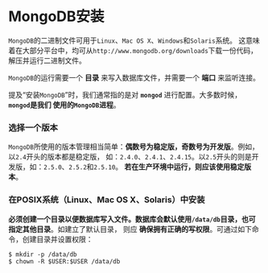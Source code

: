 MongoDB安装
==================================================================
`MongoDB`的二进制文件可用于`Linux`、`Mac OS X`、`Windows`和`Solaris`系统。
这意味着在大部分平台中，均可从`http://www.mongodb.org/downloads`下载一份代码，
解压并运行二进制文件。

`MongoDB`的运行需要一个 **目录** 来写入数据库文件，并需要一个 **端口** 来监听连接。

提及“安装`MongoDB`”时，我们通常指的是对 **`mongod`** 进行配置。大多数时候，**`mongod`是我们
使用的`MongoDB`进程**。

### 选择一个版本
`MongoDB`所使用的版本管理相当简单：**偶数号为稳定版，奇数号为开发版**。例如，以`2.4`开头的版本都是稳定版，
如：`2.4.0`、`2.4.1`、`2.4.15`。以`2.5`开头的则是开发版，如：`2.5.0`、`2.5.2`和`2.5.10`。
**若在生产环境中运行，则应该使用稳定版本**。

### 在POSIX系统（Linux、Mac OS X、Solaris）中安装
**必须创建一个目录以便数据库写入文件。数据库会默认使用`/data/db`目录，也可指定其他目录**。如建立了默认目录，
则应 **确保拥有正确的写权限**。可通过如下命令，创建目录并设置权限：
```shell
$ mkdir -p /data/db
$ chown -R $USER:$USER /data/db
```



